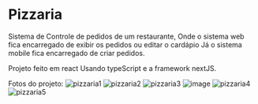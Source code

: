 # Pizzaria 
Sistema de Controle de pedidos de um restaurante, Onde o sistema web fica encarregado de exibir os pedidos ou editar o cardápio
Já o sistema mobile fica encarregado de criar pedidos.

Projeto feito em react Usando typeScript e a framework nextJS.

Fotos do projeto:
![pizzaria1](https://github.com/Matheusmarazzi/Pizzaria_FrontEnd/assets/71531067/330c5cd7-1ce0-41da-8061-c894705ab7bc)
![pizzaria2](https://github.com/Matheusmarazzi/Pizzaria_FrontEnd/assets/71531067/4d1756c2-6009-4aed-a001-c5eae8306d2b)
![pizzaria3](https://github.com/Matheusmarazzi/Pizzaria_FrontEnd/assets/71531067/11fb1e37-a4bd-4a28-8540-17058da3a1c5)
![image](https://github.com/Matheusmarazzi/Pizzaria_FrontEnd/assets/71531067/20ffe7b0-4f05-4e09-bf90-828877ed1382)
![pizzaria4](https://github.com/Matheusmarazzi/Pizzaria_FrontEnd/assets/71531067/c3f92513-08f9-41f7-beca-268c26943543)
![pizzaria5](https://github.com/Matheusmarazzi/Pizzaria_FrontEnd/assets/71531067/6450cf7d-f322-49d8-9470-30777387a940)

